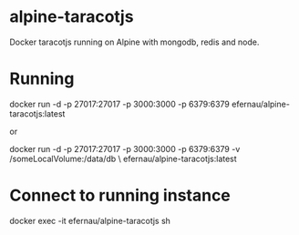 # alpine-taracotjs
Docker taracotjs running on Alpine with mongodb, redis and node.

# Running

docker run -d -p 27017:27017 -p 3000:3000 -p 6379:6379 efernau/alpine-taracotjs:latest

or

docker run -d -p 27017:27017 -p 3000:3000 -p 6379:6379 -v /someLocalVolume:/data/db \ 
efernau/alpine-taracotjs:latest

# Connect to running instance

docker exec -it efernau/alpine-taracotjs sh

